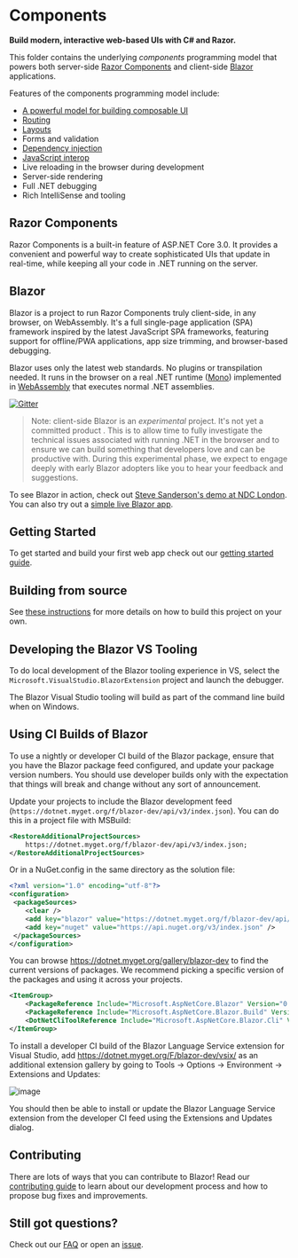 # Components

**Build modern, interactive web-based UIs with C# and Razor.**

This folder contains the underlying *components* programming model that powers both server-side [Razor Components](#razor-components) and client-side [Blazor](#blazor) applications.

Features of the components programming model include:

- [A powerful model for building composable UI](https://blazor.net/docs/components/index.html)
- [Routing](https://blazor.net/docs/routing.html)
- [Layouts](https://blazor.net/docs/layouts.html)
- Forms and validation
- [Dependency injection](https://blazor.net/docs/dependency-injection.html)
- [JavaScript interop](https://blazor.net/docs/javascript-interop.html)
- Live reloading in the browser during development
- Server-side rendering
- Full .NET debugging
- Rich IntelliSense and tooling

## Razor Components

Razor Components is a built-in feature of ASP.NET Core 3.0. It provides a convenient and powerful way to create sophisticated UIs that update in real-time, while keeping all your code in .NET running on the server.

## Blazor

Blazor is a project to run Razor Components truly client-side, in any browser, on WebAssembly. It's a full single-page application (SPA) framework inspired by the latest JavaScript SPA frameworks, featuring support for offline/PWA applications, app size trimming, and browser-based debugging.

Blazor uses only the latest web standards. No plugins or transpilation needed. It runs in the browser on a real .NET runtime ([Mono](http://www.mono-project.com/news/2017/08/09/hello-webassembly/)) implemented in [WebAssembly](http://webassembly.org) that executes normal .NET assemblies.

[![Gitter](https://badges.gitter.im/aspnet/Blazor.svg)](https://gitter.im/aspnet/Blazor?utm_source=badge&utm_medium=badge&utm_campaign=pr-badge)

> Note: client-side Blazor is an *experimental* project. It's not yet a committed product . This is to allow time to fully investigate the technical issues associated with running .NET in the browser and to ensure we can build something that developers love and can be productive with. During this experimental phase, we expect to engage deeply with early Blazor adopters like you to hear your feedback and suggestions.

To see Blazor in action, check out [Steve Sanderson's demo at NDC London](https://www.youtube.com/watch?v=Qe8UW5543-s). You can also try out a [simple live Blazor app](https://blazor-demo.github.io/).

## Getting Started

To get started and build your first web app check out our [getting started guide](https://go.microsoft.com/fwlink/?linkid=870449).

## Building from source

See [these instructions](/docs/BuildFromSource.md) for more details on how to build this project on your own.

## Developing the Blazor VS Tooling

To do local development of the Blazor tooling experience in VS, select the `Microsoft.VisualStudio.BlazorExtension`
project and launch the debugger.

The Blazor Visual Studio tooling will build as part of the command line build when on Windows.

## Using CI Builds of Blazor

To use a nightly or developer CI build of the Blazor package, ensure that you have the Blazor package feed configured, and update your package version numbers. You should use developer builds only with the expectation that things will break and change without any sort of announcement.

Update your projects to include the Blazor development feed (`https://dotnet.myget.org/f/blazor-dev/api/v3/index.json`). You can do this in a project file with MSBuild:

```xml
<RestoreAdditionalProjectSources>
    https://dotnet.myget.org/f/blazor-dev/api/v3/index.json;
</RestoreAdditionalProjectSources>
```

Or in a NuGet.config in the same directory as the solution file:

```xml
<?xml version="1.0" encoding="utf-8"?>
<configuration>
 <packageSources>
    <clear />
    <add key="blazor" value="https://dotnet.myget.org/f/blazor-dev/api/v3/index.json" />
    <add key="nuget" value="https://api.nuget.org/v3/index.json" />
 </packageSources>
</configuration>
```

You can browse https://dotnet.myget.org/gallery/blazor-dev to find the current versions of packages. We recommend picking a specific version of the packages and using it across your projects.

```xml
<ItemGroup>
    <PackageReference Include="Microsoft.AspNetCore.Blazor" Version="0.3.0-preview1-10220" />
    <PackageReference Include="Microsoft.AspNetCore.Blazor.Build" Version="0.3.0-preview1-10220" PrivateAssets="all" />
    <DotNetCliToolReference Include="Microsoft.AspNetCore.Blazor.Cli" Version="0.3.0-preview1-10220" />
</ItemGroup>
```

To install a developer CI build of the Blazor Language Service extension for Visual Studio, add https://dotnet.myget.org/F/blazor-dev/vsix/ as an additional extension gallery by going to Tools -> Options -> Environment -> Extensions and Updates:

![image](https://user-images.githubusercontent.com/1874516/39077607-2729edb2-44b8-11e8-8798-701ba632fdd4.png)

You should then be able to install or update the Blazor Language Service extension from the developer CI feed using the Extensions and Updates dialog.

## Contributing

There are lots of ways that you can contribute to Blazor! Read our [contributing guide](https://github.com/aspnet/Blazor/blob/master/CONTRIBUTING.md) to learn about our development process and how to propose bug fixes and improvements.

## Still got questions?

Check out our [FAQ](https://github.com/aspnet/Blazor/wiki/FAQ) or open an [issue](https://github.com/aspnet/Blazor/issues).
